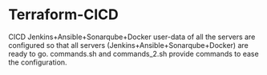 # Terraform-CICD
CICD Jenkins+Ansible+Sonarqube+Docker
user-data of all the servers are configured so that all servers (Jenkins+Ansible+Sonarqube+Docker) are ready to go. 
commands.sh and commands_2.sh provide commands to ease the configuration.
